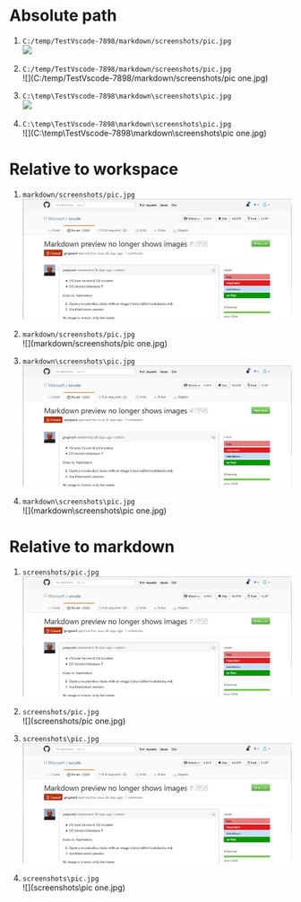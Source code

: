 # Absolute path
1. `C:/temp/TestVscode-7898/markdown/screenshots/pic.jpg`  
![](C:/temp/TestVscode-7898/markdown/screenshots/pic.jpg)

1. `C:/temp/TestVscode-7898/markdown/screenshots/pic.jpg`  
![](C:/temp/TestVscode-7898/markdown/screenshots/pic one.jpg)

1. `C:\temp\TestVscode-7898\markdown\screenshots\pic.jpg`  
![](C:\temp\TestVscode-7898\markdown\screenshots\pic.jpg)

1. `C:\temp\TestVscode-7898\markdown\screenshots\pic.jpg`  
![](C:\temp\TestVscode-7898\markdown\screenshots\pic one.jpg)

# Relative to workspace
1. `markdown/screenshots/pic.jpg`  
![](markdown/screenshots/pic.jpg)

1. `markdown/screenshots/pic.jpg`  
![](markdown/screenshots/pic one.jpg)

1. `markdown\screenshots\pic.jpg`  
![](markdown\screenshots\pic.jpg)

1. `markdown\screenshots\pic.jpg`  
![](markdown\screenshots\pic one.jpg)

# Relative to markdown
1. `screenshots/pic.jpg`  
![](screenshots/pic.jpg)

1. `screenshots/pic.jpg`  
![](screenshots/pic one.jpg)

1. `screenshots\pic.jpg`  
![](screenshots\pic.jpg)

1. `screenshots\pic.jpg`  
![](screenshots\pic one.jpg)
